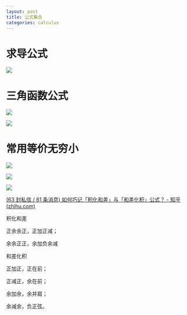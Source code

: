 ```yaml
---
layout: post
title: 公式集合
categories: calculus
---
```


# 求导公式

![](https://github.com/wsttask/picture/images/courses/math/calculus/1.jpg)

# 三角函数公式

![](https://github.com/wsttask/picture/images/courses/math/calculus/2.jpg)

![](https://github.com/wsttask/picture/images/courses/math/calculus/3.jpg)

# 常用等价无穷小

![](https://github.com/wsttask/picture/images/courses/math/calculus/4.jpg)

![](https://github.com/wsttask/picture/images/courses/math/calculus/5.jpg)

![](https://github.com/wsttask/picture/images/courses/math/calculus/6.jpg)

[(63 封私信 / 81 条消息) 如何巧记「积化和差」与「和差化积」公式？ - 知乎 (zhihu.com)](https://www.zhihu.com/question/20829733)



积化和差

正余余正，正加正减；

余余正正，余加负余减



和差化积

正加正，正在前；

正减正，余在前；

余加余，余并肩；

余减余，负正弦。 



 

 

 

 

 